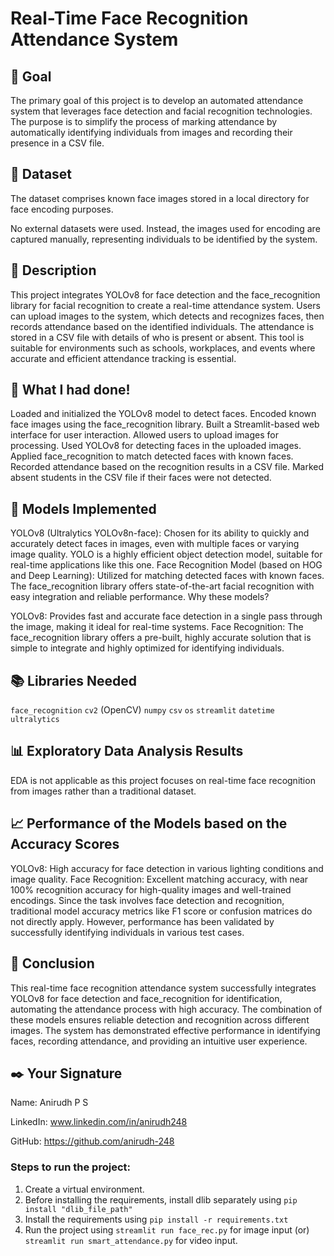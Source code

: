 # Real-Time Face Recognition Attendance System

## 🎯 Goal
The primary goal of this project is to develop an automated attendance system that leverages face detection and facial recognition technologies. The purpose is to simplify the process of marking attendance by automatically identifying individuals from images and recording their presence in a CSV file.

## 🧵 Dataset
The dataset comprises known face images stored in a local directory for face encoding purposes.

No external datasets were used. Instead, the images used for encoding are captured manually, representing individuals to be identified by the system.

## 🧾 Description
This project integrates YOLOv8 for face detection and the face_recognition library for facial recognition to create a real-time attendance system. Users can upload images to the system, which detects and recognizes faces, then records attendance based on the identified individuals. The attendance is stored in a CSV file with details of who is present or absent. This tool is suitable for environments such as schools, workplaces, and events where accurate and efficient attendance tracking is essential.

## 🧮 What I had done!
Loaded and initialized the YOLOv8 model to detect faces.
Encoded known face images using the face_recognition library.
Built a Streamlit-based web interface for user interaction.
Allowed users to upload images for processing.
Used YOLOv8 for detecting faces in the uploaded images.
Applied face_recognition to match detected faces with known faces.
Recorded attendance based on the recognition results in a CSV file.
Marked absent students in the CSV file if their faces were not detected.

## 🚀 Models Implemented
YOLOv8 (Ultralytics YOLOv8n-face): Chosen for its ability to quickly and accurately detect faces in images, even with multiple faces or varying image quality. YOLO is a highly efficient object detection model, suitable for real-time applications like this one.
Face Recognition Model (based on HOG and Deep Learning): Utilized for matching detected faces with known faces. The face_recognition library offers state-of-the-art facial recognition with easy integration and reliable performance.
Why these models?

YOLOv8: Provides fast and accurate face detection in a single pass through the image, making it ideal for real-time systems.
Face Recognition: The face_recognition library offers a pre-built, highly accurate solution that is simple to integrate and highly optimized for identifying individuals.

## 📚 Libraries Needed
`face_recognition`
`cv2` (OpenCV)
`numpy`
`csv`
`os`
`streamlit`
`datetime`
`ultralytics`

## 📊 Exploratory Data Analysis Results
EDA is not applicable as this project focuses on real-time face recognition from images rather than a traditional dataset.

## 📈 Performance of the Models based on the Accuracy Scores
YOLOv8: High accuracy for face detection in various lighting conditions and image quality.
Face Recognition: Excellent matching accuracy, with near 100% recognition accuracy for high-quality images and well-trained encodings.
Since the task involves face detection and recognition, traditional model accuracy metrics like F1 score or confusion matrices do not directly apply. However, performance has been validated by successfully identifying individuals in various test cases.

## 📢 Conclusion
This real-time face recognition attendance system successfully integrates YOLOv8 for face detection and face_recognition for identification, automating the attendance process with high accuracy. The combination of these models ensures reliable detection and recognition across different images. The system has demonstrated effective performance in identifying faces, recording attendance, and providing an intuitive user experience.

## ✒️ Your Signature
Name: Anirudh P S

LinkedIn: www.linkedin.com/in/anirudh248

GitHub: https://github.com/anirudh-248

### Steps to run the project:

1) Create a virtual environment.
2) Before installing the requirements, install dlib separately using `pip install "dlib_file_path"`
3) Install the requirements using `pip install -r requirements.txt`
4) Run the project using `streamlit run face_rec.py` for image input (or) `streamlit run smart_attendance.py` for video input.